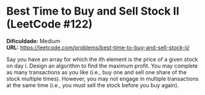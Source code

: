 # Best Time to Buy and Sell Stock II (LeetCode #122)

**Dificuldade:** Medium  
**URL:** https://leetcode.com/problems/best-time-to-buy-and-sell-stock-ii/

Say you have an array for which the ith element is the price of a given stock on day i. Design an algorithm to find the maximum profit. You may complete as many transactions as you like (i.e., buy one and sell one share of the stock multiple times). However, you may not engage in multiple transactions at the same time (i.e., you must sell the stock before you buy again).
